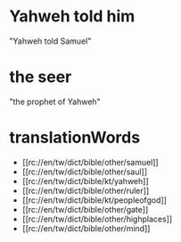 # Yahweh told him

"Yahweh told Samuel"

# the seer

"the prophet of Yahweh"

# translationWords

* [[rc://en/tw/dict/bible/other/samuel]]
* [[rc://en/tw/dict/bible/other/saul]]
* [[rc://en/tw/dict/bible/kt/yahweh]]
* [[rc://en/tw/dict/bible/other/ruler]]
* [[rc://en/tw/dict/bible/kt/peopleofgod]]
* [[rc://en/tw/dict/bible/other/gate]]
* [[rc://en/tw/dict/bible/other/highplaces]]
* [[rc://en/tw/dict/bible/other/mind]]